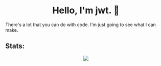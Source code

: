 <h1 align="center">Hello, I'm jwt. 👋</h1>

There's a lot that you can do with code. I'm just going to see what I can make.

## Stats:

<p align="center"><img src="https://github-readme-stats.vercel.app/api?username=jwt2706&show_icons=true&theme=transparent"></p>

[comment]: # (## Projects:)
[comment]: # (<a href="https://github.com/Resultats-de-Testes-Accessibles/RTA"><img src="https://github-readme-stats.vercel.app/api/pin/?username=read-me-35&repo=read-me-35.github.io&theme=transparent"></a>)
[comment]: # (<br>)
[comment]: # (<a href="https://github.com/uophotoclub/uophotoclub.github.io"><img src="https://github-readme-stats.vercel.app/api/pin/?username=uophotoclub&repo=uophotoclub.github.io&theme=transparent"></a>)


[comment]: # (Github repo widgets: https://github.com/anuraghazra/github-readme-stats)
